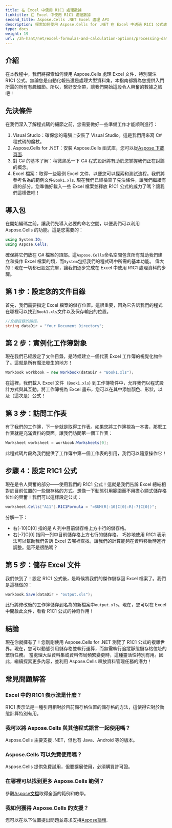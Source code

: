 ```yaml
---
title: 在 Excel 中使用 R1C1 處理數據
linktitle: 在 Excel 中使用 R1C1 處理數據
second_title: Aspose.Cells .NET Excel 處理 API
description: 探索如何使用 Aspose.Cells for .NET 在 Excel 中透過 R1C1 公式處理資料。包括逐步教程和範例。
type: docs
weight: 19
url: /zh-hant/net/excel-formulas-and-calculation-options/processing-data-using-r1c1/
---
```

## 介紹 
在本教程中，我們將探索如何使用 Aspose.Cells 處理 Excel 文件，特別關注 R1C1 公式。無論您是自動化報告還是處理大型資料集，本指南都將為您提供入門所需的所有有趣細節。所以，繫好安全帶，讓我們開始這段令人興奮的數據之旅吧！
## 先決條件
在我們深入了解程式碼的細節之前，您需要做好一些準備工作才能順利進行：
1. Visual Studio：確保您的電腦上安裝了 Visual Studio。這是我們用來寫 C# 程式碼的魔杖。
2.  Aspose.Cells for .NET：安裝 Aspose.Cells 函式庫，您可以從[Aspose 下載頁面](https://releases.aspose.com/cells/net/).
3. 對 C# 的基本了解：稍微熟悉一下 C# 程式設計將有助於您掌握我們正在討論的概念。
4.  Excel 檔案：取得一些範例 Excel 文件，以便您可以探索和測試流程。我們將參考名為的範例文件`Book1.xls`.
現在我們已經檢查了先決條件，讓我們繼續有趣的部分。您準備好載入一些 Excel 檔案並釋放 R1C1 公式的威力了嗎？讓我們這樣做吧！
## 導入包
在開始編碼之前，讓我們先導入必要的命名空間，以便我們可以利用 Aspose.Cells 的功能。這是您需要的：
```csharp
using System.IO;
using Aspose.Cells;
```
確保將它們放在 C# 檔案的頂部。這`Aspose.Cells`命名空間包含所有幫助我們建立和操作 Excel 檔案的類，而`System`包括我們的程式碼中所需的基本功能。
偉大的！現在一切都已設定完畢，讓我們逐步完成在 Excel 中使用 R1C1 處理資料的步驟。
## 第 1 步：設定您的文件目錄
首先，我們需要指定 Excel 檔案的儲存位置。這很重要，因為它告訴我們的程式在哪裡可以找到`Book1.xls`文件以及保存輸出的位置。
```csharp
//文檔目錄的路徑。
string dataDir = "Your Document Directory";
```
## 第 2 步：實例化工作簿對象
現在我們已經設定了文件目錄，是時候建立一個代表 Excel 工作簿的視覺化物件了。這就是所有魔法發生的地方！
```csharp
Workbook workbook = new Workbook(dataDir + "Book1.xls");
```
在這裡，我們載入 Excel 文件（`Book1.xls`) 到工作簿物件中，允許我們以程式設計方式與其互動。將工作簿視為 Excel 畫布，您可以在其中添加顏色、形狀，以及（這次是）公式！
## 第 3 步：訪問工作表
有了我們的工作簿，下一步就是取得工作表。如果您將工作簿視為一本書，那麼工作表就是充滿資料的頁面。讓我們訪問第一個工作表：
```csharp
Worksheet worksheet = workbook.Worksheets[0];
```
此程式碼片段為我們提供了工作簿中第一個工作表的引用，我們可以隨意操作它！
## 步驟 4：設定 R1C1 公式
現在是令人興奮的部分——使用我們的 R1C1 公式！這就是我們告訴 Excel 總結相對於目前位置的一些儲存格的方式。想像一下動態引用範圍而不用擔心顯式儲存格位址的興奮！我們可以這樣設定公式：
```csharp
worksheet.Cells["A11"].R1C1Formula = "=SUM(R[-10]C[0]:R[-7]C[0])";
```
分解一下： 
- 右[-10]C[0] 指的是 A 列中目前儲存格上方十行的儲存格。
- 右[-7]C[0] 指同一列中目前儲存格上方七行的儲存格。
巧妙地使用 R1C1 表示法可以幫助我們告訴 Excel 去哪裡查找，讓我們的計算能夠在資料移動時進行調整。這不是很酷嗎？
## 第 5 步：儲存 Excel 文件
我們快到了！設定 R1C1 公式後，是時候將我們的傑作儲存回 Excel 檔案了。我們是這樣做的：
```csharp
workbook.Save(dataDir + "output.xls");
```
此行將修改後的工作簿儲存到名為的新檔案中`output.xls`。現在，您可以在 Excel 中開啟此文件，看看 R1C1 公式的神奇作用！
## 結論
現在你就擁有了！您剛剛使用 Aspose.Cells for .NET 瀏覽了 R1C1 公式的複雜世界。現在，您可以動態引用儲存格並執行運算，而無需執行追蹤靜態儲存格位址的繁瑣任務。 
當處理大型資料集或資料佈局頻繁變更時，這種靈活性特別有用。因此，繼續探索更多內容，並利用 Aspose.Cells 釋放資料管理任務的潛力！
## 常見問題解答
### Excel 中的 R1C1 表示法是什麼？
R1C1 表示法是一種引用相對於目前儲存格位置的儲存格的方法，這使得它對於動態計算特別有用。
### 我可以將 Aspose.Cells 與其他程式語言一起使用嗎？
Aspose.Cells 主要支援 .NET，但也有 Java、Android 等的版本。
### Aspose.Cells 可以免費使用嗎？
Aspose.Cells 提供免費試用，但要擴展使用，必須購買許可證。
### 在哪裡可以找到更多 Aspose.Cells 範例？
參觀[Aspose文檔](https://reference.aspose.com/cells/net/)取得全面的範例和教學。
### 我如何獲得 Aspose.Cells 的支援？
您可以在以下位置提出問題並尋求支持[Aspose論壇](https://forum.aspose.com/c/cells/9).